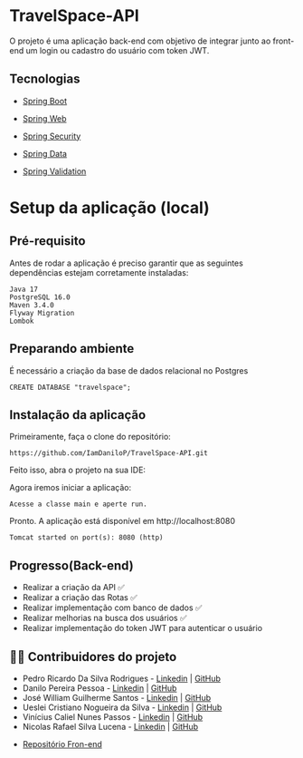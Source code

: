 # TravelSpace-API

O projeto é uma aplicação back-end com objetivo de integrar junto ao front-end um login ou cadastro do usuário com token JWT.

## Tecnologias
- [Spring Boot](https://projects.spring.io/spring-boot/)

- [Spring Web](https://docs.spring.io/spring-framework/)
 
- [Spring Security](https://docs.spring.io/spring-security/)
 
- [Spring Data](http://projects.spring.io/spring-data/)

- [Spring Validation](https://docs.spring.io/spring-framework/reference/core/validation.html) 

# Setup da aplicação (local)

## Pré-requisito

Antes de rodar a aplicação é preciso garantir que as seguintes dependências estejam corretamente instaladas:
```
Java 17
PostgreSQL 16.0
Maven 3.4.0 
Flyway Migration
Lombok
```

## Preparando ambiente

É necessário a criação da base de dados relacional no Postgres

```
CREATE DATABASE "travelspace";
```

## Instalação da aplicação

Primeiramente, faça o clone do repositório:
```
https://github.com/IamDaniloP/TravelSpace-API.git
```

Feito isso, abra o projeto na sua IDE:

Agora iremos iniciar a aplicação:
```
Acesse a classe main e aperte run.
```
Pronto. A aplicação está disponível em http://localhost:8080
```
Tomcat started on port(s): 8080 (http)
```

## Progresso(Back-end)

- Realizar a criação da API ✅
- Realizar a criação das Rotas ✅
- Realizar implementação com banco de dados ✅
- Realizar melhorias na busca dos usuários ✅
- Realizar implementação do token JWT para autenticar o usuário

## :man_office_worker: Contribuidores do projeto

* Pedro Ricardo Da Silva Rodrigues - [Linkedin](https://www.linkedin.com/in/pedro-rodrigues-50986a262/) | [GitHub](https://github.com/eupedrorodrigues)
* Danilo Pereira Pessoa - [Linkedin](https://www.linkedin.com/in/danilopereirapessoa/) | [GitHub](https://github.com/IamDaniloP)
* José William Guilherme Santos - [Linkedin](https://www.linkedin.com/in/guilherme-santos-57aa53243/) | [GitHub](https://github.com/Guilherme-Sant)
* Ueslei Cristiano Nogueira da Silva - [Linkedin](https://www.linkedin.com/in/ueslei-cristiano-122aa2250/) | [GitHub](https://github.com/Cristiano-woody)
* Vinícius Caliel Nunes Passos - [Linkedin](https://www.linkedin.com/in/caliel-passos-08495126a/) | [GitHub](https://github.com/vinicaliel)
* Nicolas Rafael Silva Lucena - [Linkedin](https://www.linkedin.com/in/nícolasrsl/) | [GitHub](https://github.com/Nick-rsl)

- [Repositório Fron-end](https://github.com/eupedrorodrigues/TravelSpace)
